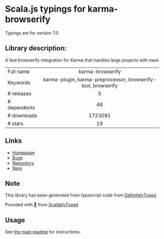
# Scala.js typings for karma-browserify

Typings are for version 7.0

## Library description:
A fast browserify integration for Karma that handles large projects with ease

|                    |                 |
| ------------------ | :-------------: |
| Full name          | karma-browserify |
| Keywords           | karma-plugin, karma-preprocessor, browserify-tool, browserify |
| # releases         | 5 |
| # dependents       | 46 |
| # downloads        | 1723091 |
| # stars            | 19 |

## Links
- [Homepage](https://github.com/nikku/karma-browserify#readme)
- [Bugs](https://github.com/nikku/karma-browserify/issues)
- [Repository](https://github.com/nikku/karma-browserify)
- [Npm](https://www.npmjs.com/package/karma-browserify)
    


## Note
This library has been generated from typescript code from [DefinitelyTyped](https://definitelytyped.org).

Provided with :purple_heart: from [ScalablyTyped](https://github.com/oyvindberg/ScalablyTyped)

## Usage
See [the main readme](../../readme.md) for instructions.


